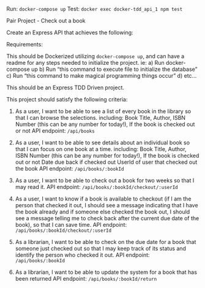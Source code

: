 Run: `docker-compose up`
Test: `docker exec docker-tdd_api_1 npm test`

Pair Project - Check out a book

Create an Express API that achieves the following:

Requirements:

This should be Dockerized utilizing `docker-compose up`, and can have a readme for any steps needed to initialize the project. 
    ie: a) Run docker-compose up
        b) Run “this command to execute file to initialize the database”
        c) Run “this command to make magical programming things occur”
        d) etc...

This should be an Express TDD Driven project.

This project should satisfy the following criteria:
1. As a user, I want to be able to see a list of every book in the library so that I can browse the selections.
        including:
            Book Title,
            Author,
            ISBN Number (this can be any number for today!),
            If the book is checked out or not
    API endpoint: `/api/books`

2.  As a user, I want to be able to see details about an individual book so that I can focus on one book at a time.
        including:
            Book Title,
            Author,
            ISBN Number (this can be any number for today!),
            If the book is checked out or not
            Date due back if checked out
            UserId of user that checked out the book
    API endpoint: `/api/books/:bookId`

3. As a user, I want to be able to check out a book for two weeks so that I may read it.
    API endpoint: `/api/books/:bookId/checkout/:userId`

4. As a user, I want to know if a book is available to checkout (if I am the person that checked it out, I should see a message indicating that I have the book already and if someone else checked the book out, I should see a message telling me to check back after the current due date of the book), so that I can save time.
    API endpoint: `/api/books/:bookId/checkout/:userId`

5.  As a librarian, I want to be able to check on the due date for a book that someone just checked out so that I may 	keep track of its status and identify the person who checked it out.
    API endpoint: `/api/books/:bookId`

6. As a librarian, I want to be able to update the system for a book that has been returned
    API endpoint: `/api/books/:bookId/return`
